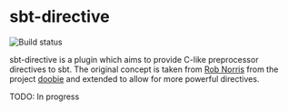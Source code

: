# sbt-directive


![Build status](https://travis-ci.org/to-ithaca/sbt-directive.svg?branch=master)

sbt-directive is a plugin which aims to provide C-like preprocessor directives to sbt. The original concept is taken from [Rob Norris](https://github.com/tpolecat) from the project [doobie](https://github.com/tpolecat/doobie) and extended to allow for more powerful directives.

TODO: In progress
